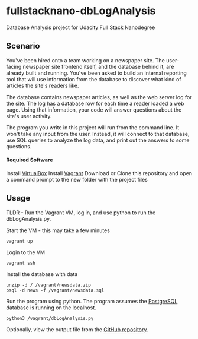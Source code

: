 # fullstacknano-dbLogAnalysis
Database Analysis project for Udacity Full Stack Nanodegree

## Scenario
You've been hired onto a team working on a newspaper site. The user-facing newspaper site frontend itself, and the database behind it, are already built and running. You've been asked to build an internal reporting tool that will use information from the database to discover what kind of articles the site's readers like.

The database contains newspaper articles, as well as the web server log for the site. The log has a database row for each time a reader loaded a web page. Using that information, your code will answer questions about the site's user activity.

The program you write in this project will run from the command line. It won't take any input from the user. Instead, it will connect to that database, use SQL queries to analyze the log data, and print out the answers to some questions.

#### Required Software
Install [VirtualBox](https://www.virtualbox.org/wiki/Downloads)
Install [Vagrant](https://www.vagrantup.com/downloads.html)
Download or Clone this repository and open a command prompt to the new folder with the project files

## Usage
TLDR - Run the Vagrant VM, log in, and use python to run the dbLogAnalysis.py. 

Start the VM - this may take a few minutes

    vagrant up

Login to the VM

    vagrant ssh

Install the database with data

    unzip -d / /vagrant/newsdata.zip
    psql -d news -f /vagrant/newsdata.sql

Run the program using python. The program assumes the [PostgreSQL](https://www.postgresql.org/) database is running on the localhost.

    python3 /vagrant/dbLogAnalysis.py


Optionally, view the output file from the [GitHub repository](https://github.com/GW-GhostWolf/fullstacknano-dbLogAnalysis/blob/master/dbLogAnalysis.txt).